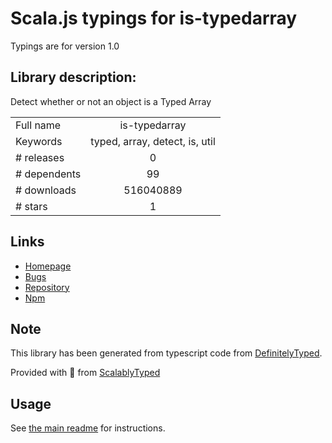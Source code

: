
# Scala.js typings for is-typedarray

Typings are for version 1.0

## Library description:
Detect whether or not an object is a Typed Array

|                    |                 |
| ------------------ | :-------------: |
| Full name          | is-typedarray |
| Keywords           | typed, array, detect, is, util |
| # releases         | 0 |
| # dependents       | 99 |
| # downloads        | 516040889 |
| # stars            | 1 |

## Links
- [Homepage](https://github.com/hughsk/is-typedarray)
- [Bugs](https://github.com/hughsk/is-typedarray/issues)
- [Repository](https://github.com/hughsk/is-typedarray)
- [Npm](https://www.npmjs.com/package/is-typedarray)
    


## Note
This library has been generated from typescript code from [DefinitelyTyped](https://definitelytyped.org).

Provided with :purple_heart: from [ScalablyTyped](https://github.com/oyvindberg/ScalablyTyped)

## Usage
See [the main readme](../../readme.md) for instructions.


